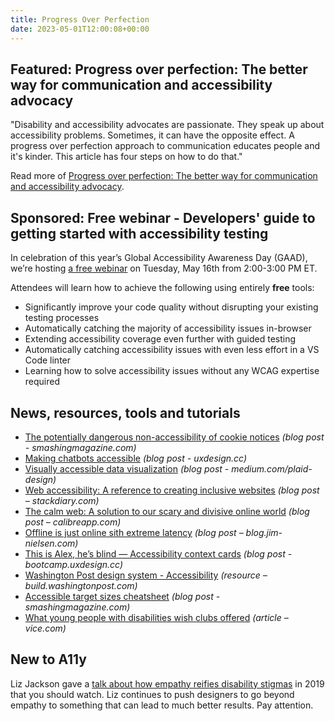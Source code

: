 ```yaml
---
title: Progress Over Perfection
date: 2023-05-01T12:00:08+00:00
---
```


## Featured: Progress over perfection: The better way for communication and accessibility advocacy

"Disability and accessibility advocates are passionate. They speak up about accessibility problems. Sometimes, it can have the opposite effect. A progress over perfection approach to communication educates people and it's kinder. This article has four steps on how to do that."

Read more of [Progress over perfection: The better way for communication and accessibility advocacy](https://meryl.net/accessibility-progress-over-perfection-communication/).

## Sponsored: Free webinar - Developers' guide to getting started with accessibility testing

In celebration of this year’s Global Accessibility Awareness Day (GAAD), we’re hosting [a free webinar](https://accessibility.deque.com/developers-guide-to-getting-started-with-accessibility-testing) on Tuesday, May 16th from 2:00-3:00 PM ET.

Attendees will learn how to achieve the following using entirely **free** tools:

- Significantly improve your code quality without disrupting your existing testing processes
- Automatically catching the majority of accessibility issues in-browser
- Extending accessibility coverage even further with guided testing
- Automatically catching accessibility issues with even less effort in a VS Code linter
- Learning how to solve accessibility issues without any WCAG expertise required

## News, resources, tools and tutorials

- [The potentially dangerous non-accessibility of cookie notices](https://www.smashingmagazine.com/2023/04/potentially-dangerous-non-accessibility-cookie-notices/) *(blog post - smashingmagazine.com)*
- [Making chatbots accessible](https://uxdesign.cc/making-chatbots-accessible-958185d5b530) *(blog post - uxdesign.cc)*
- [Visually accessible data visualization](https://medium.com/plaid-design/visually-accessible-data-visualization-ff884121479b) *(blog post - medium.com/plaid-design)*
- [Web accessibility: A reference to creating inclusive websites](https://stackdiary.com/web-accessibility/) *(blog post – stackdiary.com)*
- [The calm web: A solution to our scary and divisive online world](https://calibreapp.com/blog/calm-web) *(blog post – calibreapp.com)*
- [Offline is just online sith extreme latency](https://blog.jim-nielsen.com/2023/offline-is-online-with-extreme-latency/) *(blog post – blog.jim-nielsen.com)*
- [This is Alex, he’s blind — Accessibility context cards](https://bootcamp.uxdesign.cc/this-is-alex-hes-blind-accessibility-context-cards-f1ce311a318c) *(blog post - bootcamp.uxdesign.cc)*
- [Washington Post design system - Accessibility](https://build.washingtonpost.com/resources/accessibility) *(resource – build.washingtonpost.com)*
- [Accessible target sizes cheatsheet](https://www.smashingmagazine.com/2023/04/accessible-tap-target-sizes-rage-taps-clicks/) *(blog post - smashingmagazine.com)*
- [What young people with disabilities wish clubs offered](https://www.vice.com/en/article/bvmp5m/what-young-people-with-disabilities-wish-clubs-offered) *(article – vice.com)*

## New to A11y

Liz Jackson gave a [talk about how empathy reifies disability stigmas](https://vimeo.com/319388683) in 2019 that you should watch. Liz continues to push designers to go beyond empathy to something that can lead to much better results. Pay attention.
